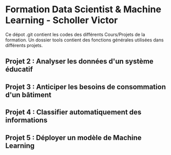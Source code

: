 <h1> Formation Data Scientist & Machine Learning - Scholler Victor</h1>
Ce dépot .git contient les codes des différents Cours/Projets de la formation. Un dossier tools contient des fonctions générales utilisées dans différents projets.
<h2>Projet 2 : Analyser les données d'un système éducatif</h2>
<h2>Projet 3 : Anticiper les besoins de consommation d'un bâtiment</h2>
<h2>Projet 4 : Classifier automatiquement des informations</h2>
<h2>Projet 5 : Déployer un modèle de Machine Learning</h2>

